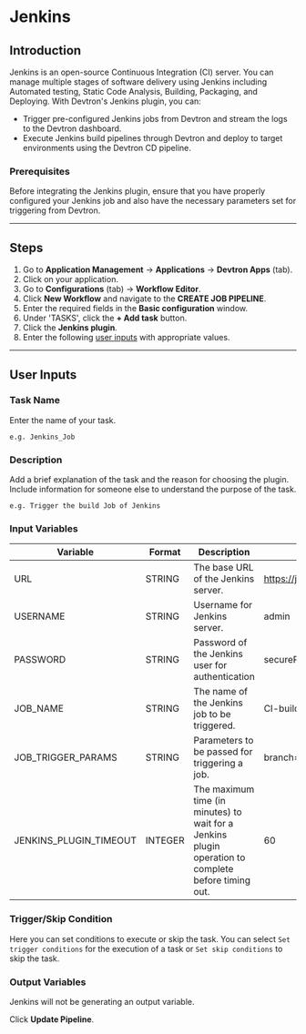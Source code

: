 # Jenkins

## Introduction
Jenkins is an open-source Continuous Integration (CI) server. You can manage multiple stages of software delivery using Jenkins including Automated testing, Static Code Analysis, Building, Packaging, and Deploying.
With Devtron's Jenkins plugin, you can: 
- Trigger pre-configured Jenkins jobs from Devtron and stream the logs to the Devtron dashboard.
- Execute Jenkins build pipelines through Devtron and deploy to target environments using the Devtron CD pipeline.

### Prerequisites
Before integrating the Jenkins plugin, ensure that you have properly configured your Jenkins job and also have the necessary parameters set for triggering from Devtron.

---

## Steps
1. Go to **Application Management** → **Applications** → **Devtron Apps** (tab).
2. Click on your application.
3. Go to **Configurations** (tab) → **Workflow Editor**.
4. Click **New Workflow** and navigate to the **CREATE JOB PIPELINE**.
5. Enter the required fields in the **Basic configuration** window.
6. Under 'TASKS', click the **+ Add task** button.
7. Click the **Jenkins plugin**.
8. Enter the following [user inputs](#user-inputs) with appropriate values.
---

## User Inputs

### Task Name
Enter the name of your task.

`e.g. Jenkins_Job`

### Description
Add a brief explanation of the task and the reason for choosing the plugin. Include information for someone else to understand the purpose of the task.

`e.g. Trigger the build Job of Jenkins`

### Input Variables

| Variable                 | Format       | Description | Sample Value |
| ------------------------ | ------------ | ----------- | ------------ |
|   URL                    | STRING       | The base URL of the Jenkins server.            | https://jenkins.example.com             |
|   USERNAME               | STRING       | Username for Jenkins server.            | admin |
|   PASSWORD               | STRING       | Password of the Jenkins user for authentication             | securePass123!             |
|   JOB_NAME               | STRING       | The name of the Jenkins job to be triggered.           | CI-build-job             |
|   JOB_TRIGGER_PARAMS     | STRING       | Parameters to be passed for triggering a job.            | branch=main&environment=production            |
|   JENKINS_PLUGIN_TIMEOUT | INTEGER       | The maximum time (in minutes) to wait for a Jenkins plugin operation to complete before timing out.            |  60            |

### Trigger/Skip Condition
Here you can set conditions to execute or skip the task. You can select `Set trigger conditions` for the execution of a task or `Set skip conditions` to skip the task.

### Output Variables
Jenkins will not be generating an output variable.

Click **Update Pipeline**.


